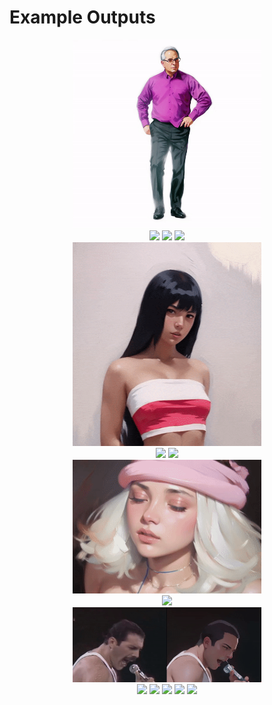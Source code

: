 # Example Outputs

<center>
    <p style="width: 60%">
            <img src="../../documentation/images/paintingAnimation/1024-002.gif">
            <img src="../../documentation/images/paintingAnimation/003-wrongturnmv-0-crop.gif">
            <img src="../../documentation/images/paintingAnimation/002-1080-crop.gif">
            <img src="../../documentation/images/paintingAnimation/003-wrongturnmv-1-crop.gif">
            <img src="../../documentation/images/paintingAnimation/0001-crop.gif">
            <img src="../../documentation/images/paintingAnimation/003-wrongturnmv-2-crop.gif">
            <img src="../../documentation/images/paintingAnimation/0002.gif">
            <img src="../../documentation/images/paintingAnimation/0003.gif">
            <img src="../../documentation/images/paintingAnimation/queen-0001.gif">
            <img src="../../documentation/images/paintingAnimation/queen-0002.gif">
            <img src="../../documentation/images/paintingAnimation/queen-0003.gif">
            <img src="../../documentation/images/paintingAnimation/queen-0004.gif">
            <img src="../../documentation/images/paintingAnimation/queen-0005.gif">
            <img src="../../documentation/images/paintingAnimation/queen-0006.gif">
            <img src="../../documentation/images/paintingAnimation/queen-0007.gif">
    </p>
</center>